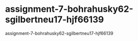# assignment-7-bohrahusky62-sgilbertneu17-hjf66139
assignment-7-bohrahusky62-sgilbertneu17-hjf66139
